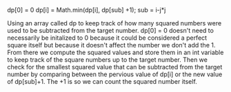 dp[0] = 0
dp[i] = Math.min(dp[i], dp[sub] +1);
sub = i-j*j

Using an array called dp to keep track of how many squared numbers were used to be subtracted from the target number. dp[0] = 0 doesn't need to necessarily be initalized to 0 because it could be considered a perfect square itself but because it doesn't affect the number we don't add the 1. From there we compute the squared values and store them in an int variable to keep track of the square numbers up to the target number. Then we check for the smallest squared value that can be subtracted from the target number by comparing between the pervious value of dp[i] or the new value of dp[sub]+1. The +1 is so we can count the squared number itself.
